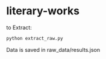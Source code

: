 # literary-works

to Extract:

```bash
python extract_raw.py
```

Data is saved in raw_data/results.json
